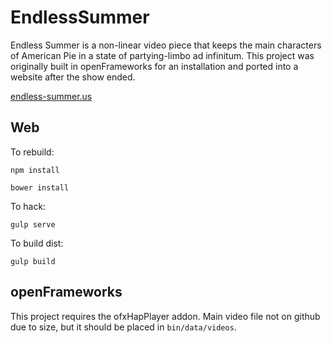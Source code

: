 # EndlessSummer

Endless Summer is a non-linear video piece that keeps the main characters of American Pie in a state of partying-limbo ad infinitum. This project was originally built in openFrameworks for an installation and ported into a website after the show ended.

[endless-summer.us](http://endless-summer.us)


## Web

To rebuild:

```npm install```

```bower install```

To hack:

```gulp serve```

To build dist:

```gulp build```

## openFrameworks

This project requires the ofxHapPlayer addon. Main video file not on github due to size, but it should be placed in ```bin/data/videos```. 
